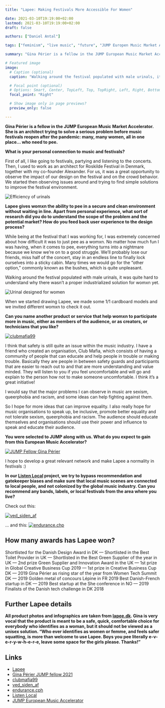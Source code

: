 ```yaml
---
title: "Lapee: Making Festivals More Accessible For Women"

date: 2021-03-10T19:19:00+02:00
lastmod: 2021-03-10T19:19:00+02:00
draft: false

authors: ["Daniel Antal"]

tags: ["feminism", "live music", "future", "JUMP Europen Music Market Accelerator", "Denmark", "Copenhagen", "startup"]

summary: "Gina Périer is a fellow in the JUMP European Music Market Accelerator. She is an architect trying to solve a serious problem before music festivals reopen after the pandemic: many, many women, all in one place… who need to pee."

# Featured image
image:
  # Caption (optional)
  caption: "Walking around the festival populated with male urinals, it was quite hard to understand why there wasn’t a proper industrialized solution for womxn yet."

  # Focal point (optional)
  # Options: Smart, Center, TopLeft, Top, TopRight, Left, Right, BottomLeft, Bottom, BottomRight
  focal_point: "Right"

  # Show image only in page previews?
  preview_only: false

---
```


**Gina Périer is a fellow in the JUMP European Music Market Accelerator. She is an architect trying to solve a serious problem before music festivals reopen after the pandemic: many, many women, all in one place… who need to pee.**

**What is your personal connection to music and festivals?**

First of all, I like going to festivals, partying and listening to the concerts. Then, I used to work as an architect for Roskilde Festival in Denmark, together with my co-founder Alexander. For us, it was a great opportunity to observe the impact of our design on the festival and on the crowd behavior. We started then observing issues around and trying to find simple solutions to improve the festival environment.

![Efficiency of urinals](lapee_efficiency.png)

**Lapee gives womxn the ability to pee in a secure and clean environment without waiting in line. Apart from personal experience, what sort of research did you do to understand the scope of the problem and the potential market? How do you feed back user experience to the design process?**

While being at the festival that I was working for, I was extremely concerned about how difficult it was to just pee as a womxn. No matter how much fun I was having, when it comes to pee, everything turns into a nightmare because we know we’re on to a good struggle. We’ll probably lose our friends, miss half of the concert, stay in an endless line to finally lock ourselves into a sticky cabin. Many times we would go for the “other option,” commonly known as the bushes, which is quite unpleasant.

Walking around the festival populated with male urinals, it was quite hard to understand why there wasn’t a proper industrialized solution for womxn yet.

![Urinal designed for women](lapee_design.png)

When we started drawing Lapee, we made some 1/1 cardboard models and we invited different womxn to check it out.

**Can you name another product or service that help womxn to participate more in music, either as members of the audience, or as creators, or technicians that you like?**

[![clubmafia99](clubmafia99.png)](https://www.instagram.com/clubmafia99/)

I think that safety is still quite an issue within the music industry. I have a friend who created an organisation, Club Mafia, which consists of having a community of people that can educate and help people in trouble or making trouble. Basically they are people in between safety guards and participants that are easier to reach out to and that are more understanding and value minded. They will listen to you if you feel uncomfortable and will go and explain to the person how not to make someone uncomfortable. I think it’s a great initiative!

I would say that the major problems I can observe in music are sexism, queerphobia and racism, and some ideas can help fighting against them.

So I hope for more ideas that can improve equality. I also really hope for music organisations to speak up, be inclusive, promote better equality and not tolerate sexism, queerphobia and racism. The audience should educate themselves and organisations should use their power and influence to speak and educate their audience.

**You were selected to JUMP along with us. What do you expect to gain from this European Music Accelerator?**

[![JUMP Fellow Gina Périer](JUMP_Gina_Périer.png)](https://www.jumpmusic.eu/fellow2021/lapee/)

I hope to develop a great relevant network and make Lapee a normality in festivals :)

**In our [Listen Local](https://dataandlyrics.com/project/listen-local/) project, we try to bypass recommendation and gatekeeper biases and make sure that local music scenes are connected to local people, and not colonized by the global music industry. Can you recommend any bands, labels, or local festivals from the area where you live?**

Check out this:

[![ved_siden_af](ved_siden_af.png)](https://www.instagram.com/ved_siden_af/)


… and this:
[![endurance.chp](endurance_cph.png)](https://www.instagram.com/endurance.cph/)


## How many awards has Lapee won?
Shortlisted for the Danish Design Award in DK — Shortlisted in the Best Toilet Provider in UK — Shortlisted in the Best Green Supplier of the year in UK — 2nd prize Green Supplier and Innovation Award in the UK — 1st prize in Global Creative Business Cup 2019 — 1st prize in Creative Business Cup DK — 2019 Gina Périer as rising star of the year from Women Tech Summit DK — 2019 Golden metal of concours Lépine in FR 2019 Best Danish-French startup in DK — 2019 Best startup at the She conference in NO — 2019 Finalists of the Danish tech challenge in DK 2018

## Further Lapee details

**All product photos and infographics are taken from [lapee.dk](https://www.lapee.dk/). Gina is very vocal that the product is meant to be a safe, quick, comfortable choice for everybody who identifies as a woman, but it should not be viewed as a unisex solution. “Who ever identifies as women or femme, and feels safer squatting, is more than welcome to use Lapee. Boys you pee literally e-v-e-r-y-w-h-e-r-e, leave some space for the girls please. Thanks!”**

## Links

- [Lapee](https://www.lapee.dk/)
- [Gina Périer JUMP fellow 2021](https://www.jumpmusic.eu/fellow2021/lapee/)
- [clubmafia99](https://www.instagram.com/clubmafia99/)
- [ved_siden_af](https://www.instagram.com/ved_siden_af/)
- [endurance.cph](https://www.instagram.com/endurance.cph/)
- [Listen Local](https://dataandlyrics.com/project/listen-local/)
- [JUMP European Music Accelerator](https://www.jumpmusic.eu/)
